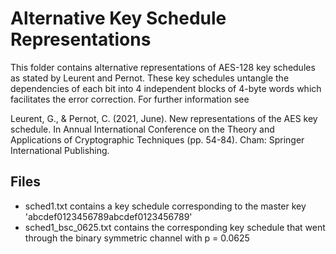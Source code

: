 # Alternative Key Schedule Representations

This folder contains alternative representations of AES-128 key schedules as stated by Leurent and Pernot. These key schedules untangle the dependencies of each bit into 4 independent blocks of 4-byte words which facilitates the error correction. For further information see 

Leurent, G., & Pernot, C. (2021, June). New representations of the AES key schedule. In Annual International Conference on the Theory and Applications of Cryptographic Techniques (pp. 54-84). Cham: Springer International Publishing.

## Files

- sched1.txt contains a key schedule corresponding to the master key 'abcdef0123456789abcdef0123456789'
- sched1_bsc_0625.txt contains the corresponding key schedule that went through the binary symmetric channel with p = 0.0625
